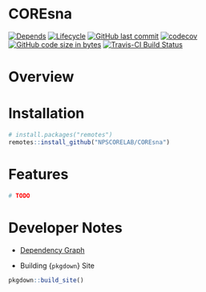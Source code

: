
<!-- README.Rmd generates README.md. -->

# COREsna

<!-- <a href=""> <img src="man/figures/corelogo.png" align="right"  height="27%" width="27%" href="https://github.com/NPSCORELAB/COREsna"/> </a> -->

[![Depends](https://img.shields.io/badge/Depends-GNU_R%3E=3.2-blue.svg)](https://www.r-project.org/)
[![Lifecycle](https://img.shields.io/badge/lifecycle-experimental-orange.svg)](https://www.tidyverse.org/lifecycle/#experimental)
[![GitHub last
commit](https://img.shields.io/github/last-commit/NPSCORELAB/COREsna.svg)](https://github.com/NPSCORELAB/COREsna/commits/master)
[![codecov](https://codecov.io/gh/NPSCORELAB/COREsna/branch/master/graph/badge.svg)](https://codecov.io/gh/NPSCORELAB/COREsna)
[![GitHub code size in
bytes](https://img.shields.io/github/languages/code-size/NPSCORELAB/COREsna.svg)](https://github.com/NPSCORELAB/COREsna)
[![Travis-CI Build
Status](https://travis-ci.org/NPSCORELAB/COREsna.svg?branch=master)](https://travis-ci.org/NPSCORELAB/COREsna)

# Overview

# Installation

``` r
# install.packages("remotes")
remotes::install_github("NPSCORELAB/COREsna")
```

# Features

``` r
# TODO
```

# Developer Notes

  - [Dependency
    Graph](https://npscorelab.github.io/docs/articles/pkgnet-report.html)

  - Building {`pkgdown`} Site

<!-- end list -->

``` r
pkgdown::build_site()
```
